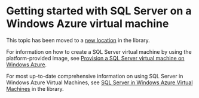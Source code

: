 <properties linkid="" urlDisplayName="" pageTitle="" metaKeywords="" description="" metaCanonical="" services="" documentationCenter="" title="Getting started with SQL Server on a Windows Azure virtual machine" authors=""  solutions="" writer="selcint" manager="clairt" editor="tyson"  />




# Getting started with SQL Server on a Windows Azure virtual machine

This topic has been moved to a [new location](http://go.microsoft.com/fwlink/?LinkId=294720) in the library. 

For information on how to create a SQL Server virtual machine by using the platform-provided image, see [Provision a SQL Server virtual machine on Windows Azure](http://go.microsoft.com/fwlink/p/?LinkId=248281). 

For most up-to-date comprehensive information on using SQL Server in Windows Azure Virtual Machines, see [SQL Server in Windows Azure Virtual Machines](http://go.microsoft.com/fwlink/?LinkId=294719) in the library.
